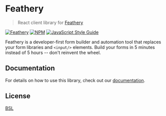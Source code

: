 # Feathery

> React client library for [Feathery](https://feathery.tech)

[![Feathery](https://circleci.com/gh/feathery-org/feathery-react.svg?style=svg)](https://feathery.tech) [![NPM](https://img.shields.io/npm/v/feathery-react.svg)](https://www.npmjs.com/package/feathery-react) [![JavaScript Style Guide](https://img.shields.io/badge/code_style-standard-brightgreen.svg)](https://standardjs.com)

Feathery is a developer-first form builder and automation tool that replaces your form libraries and `<input/>` elements. Build your forms in 5 minutes instead of 5 hours -- don't reinvent the wheel.

## Documentation
For details on how to use this library, check out our [documentation](https://docs.feathery.tech/react-overview).

## License
[BSL](https://github.com/feathery-org/feathery-react/blob/master/LICENSE)
